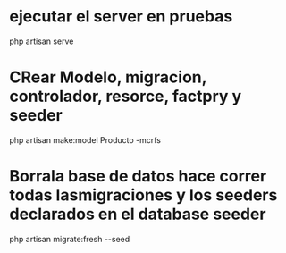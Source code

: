 # ejecutar el server en pruebas
php artisan serve

# CRear Modelo, migracion, controlador, resorce, factpry y seeder
php artisan make:model Producto -mcrfs

# Borrala base de datos hace correr todas lasmigraciones y los seeders declarados en el database seeder 

php artisan migrate:fresh --seed
